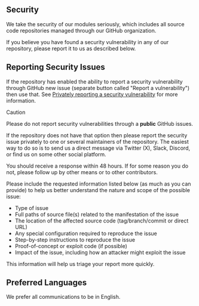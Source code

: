 ## Security

We take the security of our modules seriously, which includes all source
code repositories managed through our GitHub organization.

If you believe you have found a security vulnerability in any of our
repository, please report it to us as described below.

## Reporting Security Issues

If the repository has enabled the ability to report a security vulnerability
through GitHub new issue (separate button called "Report a vulnerability")
then use that. See [Privately reporting a security vulnerability](https://docs.github.com/en/code-security/security-advisories/guidance-on-reporting-and-writing-information-about-vulnerabilities/privately-reporting-a-security-vulnerability)
for more information.

> [!CAUTION]
> Please do not report security vulnerabilities through a **public** GitHub issues.

If the repository does not have that option then please
report the security issue privately to one or several maintainers of the
repository. The easiest way to do so is to send us a direct message via
Twitter (X), Slack, Discord, or find us  on some other social platform.

You should receive a response within 48 hours. If for some reason you do not,
please follow up by other means or to other contributors.

Please include the requested information listed below (as much as you can
provide) to help us better understand the nature and scope of the possible issue:

  * Type of issue
  * Full paths of source file(s) related to the manifestation of the issue
  * The location of the affected source code (tag/branch/commit or direct URL)
  * Any special configuration required to reproduce the issue
  * Step-by-step instructions to reproduce the issue
  * Proof-of-concept or exploit code (if possible)
  * Impact of the issue, including how an attacker might exploit the issue

This information will help us triage your report more quickly.

## Preferred Languages

We prefer all communications to be in English.
